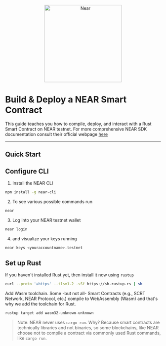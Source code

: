 <p align="center">
  <a href="https://near.org/">
    <img alt="Near" src="bit.ly/3NLYZZA" width="250" />
  </a>
</p>


# Build & Deploy a NEAR Smart Contract
This guide teaches you how to compile, deploy, and interact with a Rust Smart Contract on NEAR testnet. For more comprehensive NEAR SDK documentation consult their official webpage [here](https://www.near-sdk.io/zero-to-hero/basics/set-up-skeleton)

---


## Quick Start


## Configure CLI

1. Install the NEAR CLI

```bash
npm install -g near-cli
```

2. To see various possible commands run

```bash
near
```

3. Log into your NEAR testnet wallet 

```bash
near login
```

4. and visualize your keys running

```bash
near keys <youraccountname>.testnet
```


## Set up Rust

If you haven't installed Rust yet, then install it now using `rustup`

```bash
curl --proto '=https' --tlsv1.2 -sSf https://sh.rustup.rs | sh
```

Add Wasm toolchain. Some -but not all- Smart Contracts (e.g., SCRT Network, NEAR Protocol, etc.) compile to WebAssembly (Wasm) and that's why we add the toolchain for Rust.

```bash
rustup target add wasm32-unknown-unknown
```

> Note: NEAR never uses `cargo run`. Why? Because smart contracts are technically libraries and not binaries, so some blockchains, like NEAR choose not to compile a contract via commonly used Rust commands, like `cargo run`.


